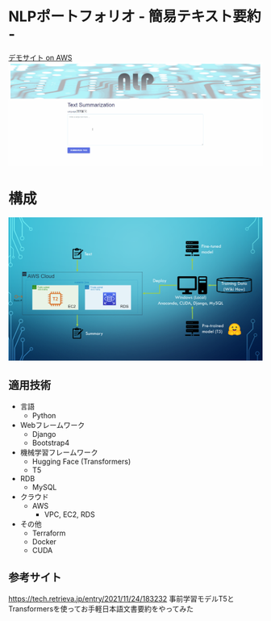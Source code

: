 # NLPポートフォリオ - 簡易テキスト要約 -

[デモサイト on AWS](http://35.73.73.242/nlp0/)
![画像名](https://github.com/tagawa0207/nlp0/blob/main/image/demo.gif)

# 構成

![画像名](https://github.com/tagawa0207/nlp0/blob/main/image/config.png)

## 適用技術
- 言語
  - Python  
- Webフレームワーク
  - Django
  - Bootstrap4
- 機械学習フレームワーク
  - Hugging Face (Transformers)
  - T5
- RDB
  - MySQL
- クラウド
  - AWS
    - VPC, EC2, RDS
- その他
  - Terraform
  - Docker
  - CUDA

## 参考サイト
https://tech.retrieva.jp/entry/2021/11/24/183232
事前学習モデルT5とTransformersを使ってお手軽日本語文書要約をやってみた
